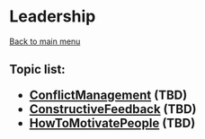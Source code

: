 <H1>Leadership</h1>

[Back to main menu](../../README.md)

<h2>

Topic list:
* [ConflictManagement](education/ConflictManagement.md) (TBD)
* [ConstructiveFeedback](education/ConstructiveFeedback.md) (TBD)
* [HowToMotivatePeople](education/HowToMotivatePeople.md) (TBD)

</h2>